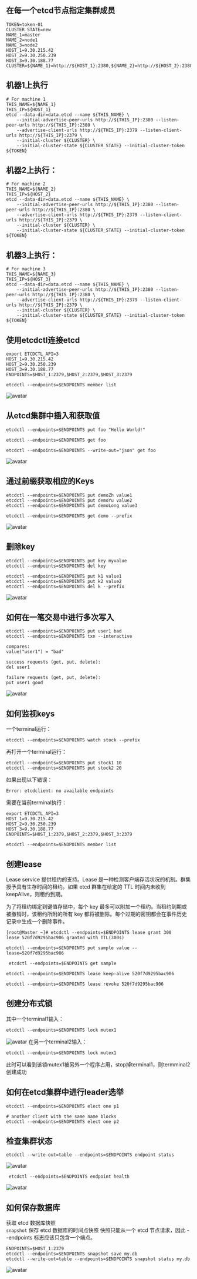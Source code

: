 ## 在每一个etcd节点指定集群成员
```
TOKEN=token-01
CLUSTER_STATE=new
NAME_1=master
NAME_2=node1
NAME_3=node2
HOST_1=9.30.215.42
HOST_2=9.30.250.239
HOST_3=9.30.188.77
CLUSTER=${NAME_1}=http://${HOST_1}:2380,${NAME_2}=http://${HOST_2}:2380,${NAME_3}=http://${HOST_3}:2380
```

## 机器1上执行

```
# For machine 1
THIS_NAME=${NAME_1}
THIS_IP=${HOST_1}
etcd --data-dir=data.etcd --name ${THIS_NAME} \
	--initial-advertise-peer-urls http://${THIS_IP}:2380 --listen-peer-urls http://${THIS_IP}:2380 \
	--advertise-client-urls http://${THIS_IP}:2379 --listen-client-urls http://${THIS_IP}:2379 \
	--initial-cluster ${CLUSTER} \
	--initial-cluster-state ${CLUSTER_STATE} --initial-cluster-token ${TOKEN}

```
## 机器2上执行：
```
# For machine 2
THIS_NAME=${NAME_2}
THIS_IP=${HOST_2}
etcd --data-dir=data.etcd --name ${THIS_NAME} \
	--initial-advertise-peer-urls http://${THIS_IP}:2380 --listen-peer-urls http://${THIS_IP}:2380 \
	--advertise-client-urls http://${THIS_IP}:2379 --listen-client-urls http://${THIS_IP}:2379 \
	--initial-cluster ${CLUSTER} \
	--initial-cluster-state ${CLUSTER_STATE} --initial-cluster-token ${TOKEN}
```
## 机器3上执行：
```
# For machine 3
THIS_NAME=${NAME_3}
THIS_IP=${HOST_3}
etcd --data-dir=data.etcd --name ${THIS_NAME} \
	--initial-advertise-peer-urls http://${THIS_IP}:2380 --listen-peer-urls http://${THIS_IP}:2380 \
	--advertise-client-urls http://${THIS_IP}:2379 --listen-client-urls http://${THIS_IP}:2379 \
	--initial-cluster ${CLUSTER} \
	--initial-cluster-state ${CLUSTER_STATE} --initial-cluster-token ${TOKEN}
```
## 使用etcdctl连接etcd
```
export ETCDCTL_API=3
HOST_1=9.30.215.42
HOST_2=9.30.250.239
HOST_3=9.30.188.77
ENDPOINTS=$HOST_1:2379,$HOST_2:2379,$HOST_3:2379

etcdctl --endpoints=$ENDPOINTS member list
```
![avatar](./images/etcd_cluster.png)

## 从etcd集群中插入和获取值
```
etcdctl --endpoints=$ENDPOINTS put foo "Hello World!"
```


```
etcdctl --endpoints=$ENDPOINTS get foo
```

```
etcdctl --endpoints=$ENDPOINTS --write-out="json" get foo
```
![avatar](./images/etcd_insert_get.png)

## 通过前缀获取相应的Keys
```
etcdctl --endpoints=$ENDPOINTS put demoZh value1
etcdctl --endpoints=$ENDPOINTS put demoYu value2
etcdctl --endpoints=$ENDPOINTS put demoLong value3

etcdctl --endpoints=$ENDPOINTS get demo --prefix
```

![avatar](./images/etcd_prefix.png)

## 删除key
```
etcdctl --endpoints=$ENDPOINTS put key myvalue
etcdctl --endpoints=$ENDPOINTS del key

etcdctl --endpoints=$ENDPOINTS put k1 value1
etcdctl --endpoints=$ENDPOINTS put k2 value2
etcdctl --endpoints=$ENDPOINTS del k --prefix
```

![avatar](./images/etcd_delete_key.png)
## 如何在一笔交易中进行多次写入
```
etcdctl --endpoints=$ENDPOINTS put user1 bad
etcdctl --endpoints=$ENDPOINTS txn --interactive

compares:
value("user1") = "bad"

success requests (get, put, delete):
del user1

failure requests (get, put, delete):
put user1 good
```

![avatar](./images/etcd_write_mul.png)
## 如何监视keys
一个terminal运行：
```
etcdctl --endpoints=$ENDPOINTS watch stock --prefix
```
再打开一个terminal运行：
```
etcdctl --endpoints=$ENDPOINTS put stock1 10
etcdctl --endpoints=$ENDPOINTS put stock2 20
```
如果出现以下错误：
```
Error: etcdclient: no available endpoints
```
需要在当前terminal执行：
```
export ETCDCTL_API=3
HOST_1=9.30.215.42
HOST_2=9.30.250.239
HOST_3=9.30.188.77
ENDPOINTS=$HOST_1:2379,$HOST_2:2379,$HOST_3:2379

etcdctl --endpoints=$ENDPOINTS member list
```

## 创建lease

 Lease service 提供租约的支持。Lease 是一种检测客户端存活状况的机制。群集授予具有生存时间的租约。如果 etcd 群集在给定的 TTL 时间内未收到 keepAlive，则租约到期。

为了将租约绑定到键值存储中，每个 key 最多可以附加一个租约。当租约到期或被撤销时，该租约所附的所有 key 都将被删除。每个过期的密钥都会在事件历史记录中生成一个删除事件。
```
[root@Master ~]# etcdctl --endpoints=$ENDPOINTS lease grant 300
lease 520f7d9295bac906 granted with TTL(300s)
```

```
etcdctl --endpoints=$ENDPOINTS put sample value --lease=520f7d9295bac906
```

```
 etcdctl --endpoints=$ENDPOINTS get sample
 ```

 ```
 etcdctl --endpoints=$ENDPOINTS lease keep-alive 520f7d9295bac906
 ```

```
etcdctl --endpoints=$ENDPOINTS lease revoke 520f7d9295bac906
```
## 创建分布式锁
其中一个terminal1输入：
```
etcdctl --endpoints=$ENDPOINTS lock mutex1
```
![avatar](./images/etcd_lock1.png)
在另一个terminal2输入：
```
etcdctl --endpoints=$ENDPOINTS lock mutex1

```
此时可以看到该锁mutex1被另外一个程序占用，stop掉terminal1，则termminal2创建成功

## 如何在etcd集群中进行leader选举

```
etcdctl --endpoints=$ENDPOINTS elect one p1

# another client with the same name blocks
etcdctl --endpoints=$ENDPOINTS elect one p2
```
## 检查集群状态
```
etcdctl --write-out=table --endpoints=$ENDPOINTS endpoint status
```
![avatar](./images/etcd_status.png)

```
 etcdctl --endpoints=$ENDPOINTS endpoint health
```

![avatar](./images/etcd_status2.png)
## 如何保存数据库
获取 etcd 数据库快照  
```snapshot``` 保存 etcd 数据库的时间点快照
快照只能从一个 etcd 节点请求，因此 --endpoints 标志应该只包含一个端点。
```
ENDPOINTS=$HOST_1:2379
etcdctl --endpoints=$ENDPOINTS snapshot save my.db
etcdctl --write-out=table --endpoints=$ENDPOINTS snapshot status my.db
```

![avatar](./images/etcd_savebase.png)
